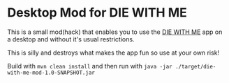 # Desktop Mod for DIE WITH ME

This is a small mod(hack) that enables you to use the [DIE WITH ME](http://diewithme.online/) app on a desktop and without it's usual restrictions.

This is silly and destroys what makes the app fun so use at your own risk! 


Build with ```mvn clean install``` and then run with ```java -jar ./target/die-with-me-mod-1.0-SNAPSHOT.jar```

